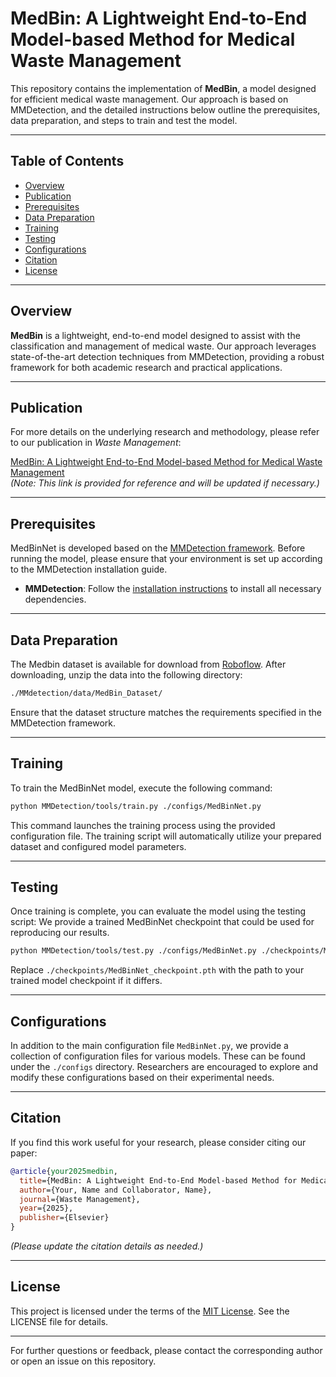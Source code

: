 # MedBin: A Lightweight End-to-End Model-based Method for Medical Waste Management

This repository contains the implementation of **MedBin**, a model designed for efficient medical waste management. Our approach is based on MMDetection, and the detailed instructions below outline the prerequisites, data preparation, and steps to train and test the model.

---

## Table of Contents

- [Overview](#overview)
- [Publication](#publication)
- [Prerequisites](#prerequisites)
- [Data Preparation](#data-preparation)
- [Training](#training)
- [Testing](#testing)
- [Configurations](#configurations)
- [Citation](#citation)
- [License](#license)

---

## Overview

**MedBin** is a lightweight, end-to-end model designed to assist with the classification and management of medical waste. Our approach leverages state-of-the-art detection techniques from MMDetection, providing a robust framework for both academic research and practical applications.

---

## Publication

For more details on the underlying research and methodology, please refer to our publication in *Waste Management*:

[MedBin: A Lightweight End-to-End Model-based Method for Medical Waste Management](https://www.sciencedirect.com/journal/waste-management)  
*(Note: This link is provided for reference and will be updated if necessary.)*

---

## Prerequisites

MedBinNet is developed based on the [MMDetection framework](https://mmdetection.readthedocs.io/en/latest/get_started.html). Before running the model, please ensure that your environment is set up according to the MMDetection installation guide.

- **MMDetection**: Follow the [installation instructions](https://mmdetection.readthedocs.io/en/latest/get_started.html) to install all necessary dependencies.

---

## Data Preparation

The Medbin dataset is available for download from [Roboflow](https://universe.roboflow.com/uob-ylti8/medbin_dataset). After downloading, unzip the data into the following directory:

```bash
./MMdetection/data/MedBin_Dataset/
```

Ensure that the dataset structure matches the requirements specified in the MMDetection framework.

---

## Training

To train the MedBinNet model, execute the following command:

```bash
python MMDetection/tools/train.py ./configs/MedBinNet.py
```

This command launches the training process using the provided configuration file. The training script will automatically utilize your prepared dataset and configured model parameters.

---

## Testing

Once training is complete, you can evaluate the model using the testing script:
We provide a trained MedBinNet checkpoint that could be used for reproducing our results.

```bash
python MMDetection/tools/test.py ./configs/MedBinNet.py ./checkpoints/MedBinNet_checkpoint.pth
```

Replace `./checkpoints/MedBinNet_checkpoint.pth` with the path to your trained model checkpoint if it differs.

---

## Configurations

In addition to the main configuration file `MedBinNet.py`, we provide a collection of configuration files for various models. These can be found under the `./configs` directory. Researchers are encouraged to explore and modify these configurations based on their experimental needs.

---

## Citation

If you find this work useful for your research, please consider citing our paper:

```bibtex
@article{your2025medbin,
  title={MedBin: A Lightweight End-to-End Model-based Method for Medical Waste Management},
  author={Your, Name and Collaborator, Name},
  journal={Waste Management},
  year={2025},
  publisher={Elsevier}
}
```

*(Please update the citation details as needed.)*

---

## License

This project is licensed under the terms of the [MIT License](LICENSE). See the LICENSE file for details.

---

For further questions or feedback, please contact the corresponding author or open an issue on this repository.
